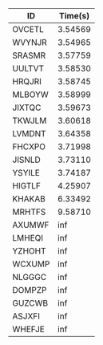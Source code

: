 |ID|Time(s)|
|-|-|
|OVCETL|3.54569|
|WVYNJR|3.54965|
|SRASMR|3.57759|
|UULTVT|3.58530|
|HRQJRI|3.58745|
|MLBOYW|3.58999|
|JIXTQC|3.59673|
|TKWJLM|3.60618|
|LVMDNT|3.64358|
|FHCXPO|3.71998|
|JISNLD|3.73110|
|YSYILE|3.74187|
|HIGTLF|4.25907|
|KHAKAB|6.33492|
|MRHTFS|9.58710|
|AXUMWF|inf|
|LMHEQI|inf|
|YZHOHT|inf|
|WCXUMP|inf|
|NLGGGC|inf|
|DOMPZP|inf|
|GUZCWB|inf|
|ASJXFI|inf|
|WHEFJE|inf|
